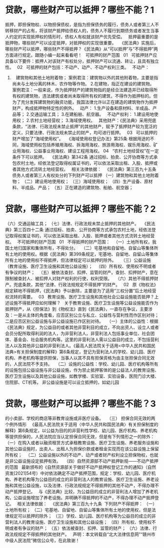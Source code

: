 # 贷款，哪些财产可以抵押？哪些不能？1

抵押，即担保物权、以物担保债权，是指为担保债务的履行，债务人或者第三人不转移财产的占有，将该财产抵押给债权人的，债务人不履行到期债务或者发生当事人约定的实现抵押权的情形时，债权人有权就该财产优先受偿。
 
抵押最重要的是抵押物，哪些财产可以设定抵押，对抵押权的实现很重要。
 
《民法典》实施后，哪些财产可以抵押，哪些财产不得抵押？《民法典》从“可以抵押”与“不得抵押”两方面进行规定。跟随小编一起来看看吧！
 
可抵押的财产范围
 
01
 
可抵押财产应具备以下要件：抵押人对该财产有权处分，抵押财产可以流通、转让，且具有独立性。
 
02
 
可抵押的财产包括：不动产、动产、不动产权利三类。
 
不动产：
1.    建筑物和其他土地附着物；
案例君注：建筑物以外的其他附着物，主要是指尚未与土地分离的林木、农作物等作物。
2.在建物，指正在建设的建筑物。
案例君注：一般来说，作为抵押财产的建筑物指的是经合法建造并已经取得所有权的建筑物，违法建筑或者尚未取得所有权的建筑，不得作为抵押标的。但为了充分发挥建筑物的融资功能，我国法律允许以正在建造的建筑物作为抵押财产，构成抵押物特定性的例外。
 
动产：
1.生产设备和原材料、半成品、产品等；
2.交通运输工具；
3.在建船舶、航空器。
 
不动产权利：
1.建设用地使用权；
2.农村土地经营权；
3.海域使用权。
 
其他财产：《民法典》采用兜底条款，“法律、行政法规未禁止抵押”的其他财产，赋予了抵押财产较为宽泛的定义，只要法律、行政法规未禁止的财产，均可进行抵押。
 
03
 
可以抵押的财产增加了“海域使用权”。
 
《海域使用权登记办法》第25条 根据用途的不同，海域使用权包括养殖用海权、拆海用海权、旅游用海权、娱乐用海权、矿业用海权、公益事业用海权、建设工程用海权。
04
 
“农村土地经营权”在一定条件下可以抵押。
 
《民法典》第342条 通过招标、拍卖、公开协商等方式承包农村土地，经依法登记取得权属证书的，可以依法采取出租、入股、抵押或者其他方式流转土地经营权。
 
相关法律依据：
 
《民法典》第三百九十五条 债务人或者第三人有权处分的下列财产可以抵押
（一）建筑物和其他土地附着物；
（二）建设用地使用权；
（三）海域使用权；
（四）生产设备、原材料、半成品、产品；
（五）正在建造的建筑物、船舶、航空器；

# 贷款，哪些财产可以抵押？哪些不能？2


（六）交通运输工具；
（七）法律、行政法规未禁止抵押的其他财产。
 
《民法典》第三百四十二条 通过招标、拍卖、公开协商等方式承包农村土地，经依法登记取得权属证书的，可以依法采取出租、入股、抵押或者其他方式流转土地经营权。
 
不可抵押的财产范围
 
01
 
不得抵押的财产范围：
 
（一）土地所有权，我国土地归国家和集体所有，不得处分。
 
（二）宅基地和自留地、自留山等集体所有土地的使用权。根据《民法典》第399条规定，宅基地、自留地、自留山等集体所有土地的使用权不得抵押，但法律规定可以抵押的除外。 
 
（三）公益设施（教育设施、医疗卫生设施和其他公益设施）；
 
（四）所有权、使用权不明或者有争议的财产；
 
（五）被依法查封、扣押、监管的财产。查封、扣押财产，意在限制被查封人、被扣押人对财产权利的行使，权利受限。
 
（六）其他不得抵押财产。兜底条款，其他“法律、行政法规规定不得抵押”的财产。
 
02
 
原《物权法》规定耕地不得抵押，《民法典》予以删除，主要是为了适用“三权分置”后土地经营权流转的需要。
 
03
 
教育设施、医疗卫生设施和其他社会公益设施能否抵押？上述设施不得抵押应如何理解？
 
关于教育设施、医疗卫生设施等公益设施能否作为抵押财产，从《担保法》到《物权法》直到《民法典》，一直存在争议，主要涉及：一是从主体的角度看，应否区别公立与私立、公益性与营利性而作区别对待；二是应否区别公益设施与非公益设施已作区别对待。
 
（一）主体的公益性：根据《民法典》规定，为公益目的或者其他非营利目的成立，不向出资人、设立人或者会员分配所取得利润的法人，为非营利法人。非营利法人包括事业单位、社会团体、基金会、社会服务机构等。这里的非营利法人需以公益目的成立，不包括营利法人以及其他非公益的非营利法人。《最高人民法院关于适用<中华人民共和国民法典>有关担保制度的解释》第6条规定，登记为营利法人的学校、幼儿园、医疗机构、养老机构等提供担保，当事人以其不具有担保资格为由主张担保合同无效的，人民法院不予支持。
 
（二）设施的公益性：学校、幼儿园、医疗机构等所有的设施包括公益设施与非公益设施，作为禁止抵押客体的是公益法人的教育设施、医疗卫生设施以及其他公益设施，如教学楼、实验室、实验设备，医院门诊大楼、住院部、CT机等。 非公益设施是可以设立抵押的，如幼儿园

# 贷款，哪些财产可以抵押？哪些不能？3

的小卖部、学校的商店等非教育设施或非医疗设备。
 
（三） 担保合同无效的两个例外情形
 
《最高人民法院关于适用〈中华人民共和国民法典〉有关担保制度的解释》第6条规定，以公益为目的的非营利性学校、幼儿园、医疗机构、养老机构等提供担保的，人民法院应当认定担保合同无效，但是有下列情形之一的除外：
 
（一）在购入或者以融资租赁方式承租教育设施、医疗卫生设施、养老服务设施和其他公益设施时，出卖人、出租人为担保价款或者租金实现而在该公益设施上保留所有权；
 
（二）公益设施以外的不动产、动产或者财产权利设立担保物权，也就是非公益设施设定抵押有效。
 
（四）自然资源部不动产抵押新规——不动产抵押的范围
 
最新颁布的《自然资源部关于做好不动产抵押权登记工作的通知》（自然资发[2021]54号）中对依法确定不动产抵押范围，规定：学校、幼儿园、医疗机构、养老机构等为公益目的成立的非营利法人的教育设施、医疗卫生设施、养老设施和其他公益设施，以及法律、行政法规规定不得抵押的其他不动产，不得办理不动产抵押登记。
 
与《民法典》比较，为公益目的成立的非营利法人增加了养老机构，公益设施增加了养老设施。并明确不得抵押的不动产，不得办理不动产抵押登记。
 
相关法律依据：
 
《民法典》第三百九十九条  下列财产不得抵押：
（一）土地所有权；
（二）宅基地、自留地、自留山等集体所有土地的使用权，但是法律规定可以抵押的除外；
（三）学校、幼儿园、医疗机构等为公益目的成立的非营利法人的教育设施、医疗卫生设施和其他公益设施；
（四）所有权、使用权不明或者有争议的财产；
（五）依法被查封、扣押、监管的财产；
（六）法律、行政法规规定不得抵押的其他财产。
 
声明：本文转载自“北大法律信息网”“赣州市中级人民法院”微信公众号，在此致谢！
 


